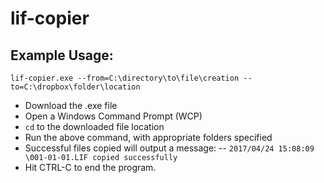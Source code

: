 # lif-copier

## Example Usage:
`lif-copier.exe --from=C:\directory\to\file\creation --to=C:\dropbox\folder\location`

- Download the .exe file
- Open a Windows Command Prompt (WCP)
- `cd` to the downloaded file location
- Run the above command, with appropriate folders specified
- Successful files copied will output a message: 
-- `2017/04/24 15:08:09 \001-01-01.LIF copied successfully`
- Hit CTRL-C to end the program.

